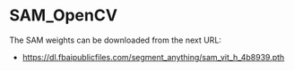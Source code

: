 # SAM_OpenCV

The SAM weights can be downloaded from the next URL:
* https://dl.fbaipublicfiles.com/segment_anything/sam_vit_h_4b8939.pth